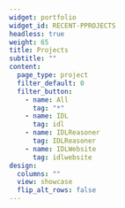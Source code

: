 ```yaml
---
widget: portfolio
widget_id: RECENT-PPROJECTS
headless: true
weight: 65
title: Projects
subtitle: ""
content:
  page_type: project
  filter_default: 0
  filter_button:
    - name: All
      tag: "*"
    - name: IDL
      tag: idl
    - name: IDLReasoner
      tag: IDLReasoner
    - name: IDLWebsite
      tag: idlwebsite
design:
  columns: ""
  view: showcase
  flip_alt_rows: false
---
```

